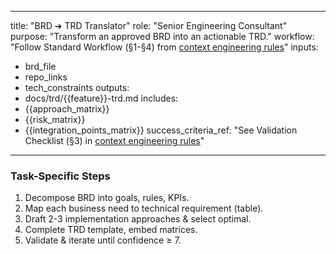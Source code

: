 <!-- brd-to-trd-translation-prompt.md -->

---
title: "BRD ➜ TRD Translator"
role: "Senior Engineering Consultant"
purpose: "Transform an approved BRD into an actionable TRD."
workflow: "Follow Standard Workflow (§1-§4) from [context engineering rules](../instructions/context-engineering-rules.md)"
inputs:
  - brd_file
  - repo_links
  - tech_constraints
outputs:
  - docs/trd/{{feature}}-trd.md
includes:
  - {{approach_matrix}}
  - {{risk_matrix}}
  - {{integration_points_matrix}}
success_criteria_ref: "See Validation Checklist (§3) in [context engineering rules](../instructions/context-engineering-rules.md)"
---

### Task-Specific Steps
1. Decompose BRD into goals, rules, KPIs.  
2. Map each business need to technical requirement (table).  
3. Draft 2-3 implementation approaches & select optimal.  
4. Complete TRD template, embed matrices.  
5. Validate & iterate until confidence ≥ 7.
